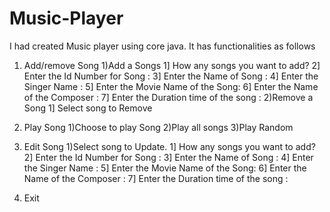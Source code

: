 # Music-Player
I had created Music player using core java.
It has functionalities as follows 

1. Add/remove Song
   1)Add a Songs 
       1] How any songs you want to add?
       2] Enter the Id Number for Song : 
       3] Enter the Name of Song :
       4] Enter the Singer Name : 
       5] Enter the Movie Name of the Song: 
       6] Enter the Name of the Composer : 
       7] Enter the Duration time of the song :
   2)Remove a Song 
      1] Select song to Remove

2. Play Song
   1)Choose to play Song
   2)Play all songs 
   3)Play Random
   
3. Edit Song
   1)Select song to Update.
       1] How any songs you want to add?
       2] Enter the Id Number for Song : 
       3] Enter the Name of Song :
       4] Enter the Singer Name : 
       5] Enter the Movie Name of the Song: 
       6] Enter the Name of the Composer : 
       7] Enter the Duration time of the song : 
       
4. Exit
